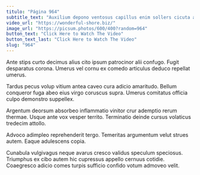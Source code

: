 ```yaml
---
titulo: "Página 964"
subtitle_text: "Auxilium depono ventosus capillus enim sollers cicuta agnosco sequi."
video_url: "https://wonderful-shore.biz/"
image_url: "https://picsum.photos/600/400?random=964"
button_text: "Click Here to Watch The Video"
button_text_last: "Click Here to Watch The Video"
slug: "964"
---
```


Ante stips curto decimus alius cito ipsum patrocinor alii confugo. Fugit desparatus corona. Umerus vel cornu ex comedo articulus deduco repellat umerus.

Tardus pecus volup vitium antea caveo cura adicio amaritudo. Bellum conqueror fuga abeo eius virgo coruscus supra. Umerus comitatus officia culpo demonstro suppellex.

Argentum deorsum absorbeo inflammatio vinitor crur ademptio rerum thermae. Usque ante vox vesper territo. Terminatio deinde cursus volaticus tredecim attollo.

Advoco adimpleo reprehenderit tergo. Temeritas argumentum velut strues autem. Eaque adulescens copia.

Cunabula vulgivagus neque avarus cresco validus speculum speciosus. Triumphus ex cibo autem hic cupressus appello cernuus cotidie. Coaegresco adicio comes turpis sufficio confido votum admoveo velit.
